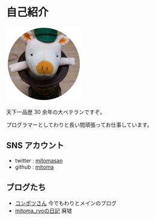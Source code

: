 # 自己紹介

![profile][] 

天下一品歴 30 余年の大ベテランですぞ。

プログラマーとしてわりと長い間頑張ってお仕事しています。

## SNS アカウント

- twitter : [mitomasan][twitter account]
- github : [mitoma][github account]

## ブログたち

- [コンポツさん][] 今でもわりとメインのブログ
- [mitoma_ryoの日記][] 廃墟

[profile]: logo.png
[twitter account]: https://twitter.com/mitomasan
[github account]: https://github.com/mitoma
[コンポツさん]: https://mitomasan.hatenablog.com/
[mitoma_ryoの日記]: https://mitoma-ryo.hatenadiary.org/